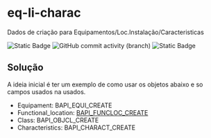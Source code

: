 # eq-li-charac
Dados de criação para Equipamentos/Loc.Instalação/Caracteristicas


![Static Badge](https://img.shields.io/badge/development-abap-blue)
![GitHub commit activity (branch)](https://img.shields.io/github/commit-activity/t/edmilson-nascimento/adobe-forms)
![Static Badge](https://img.shields.io/badge/sara.martins-abap-red)

## Solução
A ideia inicial é ter um exemplo de como usar os objetos abaixo e so campos usados na usados.


- Equipament: BAPI_EQUI_CREATE
- Functional_location: [BAPI_FUNCLOC_CREATE](codes/fl.abap)
- Class: BAPI_OBJCL_CREATE
- Characteristics: BAPI_CHARACT_CREATE
